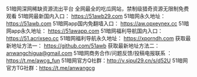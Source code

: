 51暗网深网稀缺资源流出平台
全网最全的吃瓜网站，禁制级猎奇资源无限制免费观看
51暗网最新国内入口：      https://51awb29.com
51暗网永久地址：         https://51awb.com
51暗网app国内免翻墙入口：  https://aw.opxeynex.cc
51暗网app永久地址：       https://51awapp.com
51暗网福利导航国内入口：   https://51.acrixseo.cc
51暗网福利导航永久地址：   https://xporndh.com
获取最新地址方法一： https://github.com/51awb
获取最新地址方法二： anwangchigua@gmail.com 
51暗网商务合作/问题反馈/投稿电报联系 ：https://t.me/awcg_fun
51暗网官方Q社群：http://v.sjpul29.cn/s/d52U
51暗网官方TG社群：https://t.me/anwangcg
